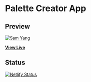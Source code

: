 # Palette Creator App

## Preview

[![Sam Yang](https://353a23c500dde3b2ad58-c49fe7e7355d384845270f4a7a0a7aa1.ssl.cf2.rackcdn.com/5e0a4d126afb0ebc15162ef5/screenshot.png)](https://samyang8989-react-palette-creator.netlify.com/)

**[View Live ](https://samyang8989-react-palette-creator.netlify.com/)**

## Status

[![Netlify Status](https://api.netlify.com/api/v1/badges/7c6b69c5-dd10-4b77-ba7d-ddd24c507047/deploy-status)](https://app.netlify.com/sites/palette-creator/deploys)
